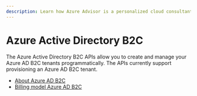 ```yaml
---
description: Learn how Azure Advisor is a personalized cloud consultant that helps you follow best practices to optimize your Azure deployments.
---
```


# Azure Active Directory B2C

The Azure Active Directory B2C APIs allow you to create and manage your Azure AD B2C tenants programmatically. The APIs currently support provisioning an Azure AD B2C tenant.

- [About Azure AD B2C](https://nam06.safelinks.protection.outlook.com/?url=https%3A%2F%2Fdocs.microsoft.com%2Fen-us%2Fazure%2Factive-directory-b2c%2Foverview&data=04%7C01%7CEdwin.Gomez%40microsoft.com%7C69f9769589c5435b4f7408d8bee76e07%7C72f988bf86f141af91ab2d7cd011db47%7C1%7C0%7C637469248585152781%7CUnknown%7CTWFpbGZsb3d8eyJWIjoiMC4wLjAwMDAiLCJQIjoiV2luMzIiLCJBTiI6Ik1haWwiLCJXVCI6Mn0%3D%7C1000&sdata=fLRP96Ga%2FOYAuWKWIqCbWiZJUjChzcwUEeruU%2FKdfKc%3D&reserved=0)
- [Billing model Azure AD B2C](https://nam06.safelinks.protection.outlook.com/?url=https%3A%2F%2Fdocs.microsoft.com%2Fen-us%2Fazure%2Factive-directory-b2c%2Fbilling&data=04%7C01%7CEdwin.Gomez%40microsoft.com%7C69f9769589c5435b4f7408d8bee76e07%7C72f988bf86f141af91ab2d7cd011db47%7C1%7C0%7C637469248585162774%7CUnknown%7CTWFpbGZsb3d8eyJWIjoiMC4wLjAwMDAiLCJQIjoiV2luMzIiLCJBTiI6Ik1haWwiLCJXVCI6Mn0%3D%7C1000&sdata=LyBnxCmGlyG4Tyz2fcyuF3gR1JytFSMIhElAyX148mo%3D&reserved=0)